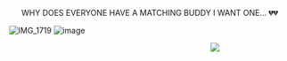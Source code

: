 <p align="center">
WHY DOES EVERYONE HAVE A MATCHING BUDDY I WANT ONE... 💔💔
</p>

![IMG_1719](https://github.com/user-attachments/assets/4dfa2e1e-6786-469e-b499-aefe3ab4776f)
![image](https://github.com/user-attachments/assets/677cfa5e-b92f-4340-8aa1-913b60450663)
  
ㅤㅤㅤㅤㅤㅤㅤㅤㅤㅤㅤㅤㅤㅤㅤㅤㅤㅤㅤㅤㅤㅤㅤㅤㅤㅤㅤㅤ![](https://komarev.com/ghpvc/?username=somentallyunstable&label=♡︎&style=flat-plastic&color=lightgrey)
